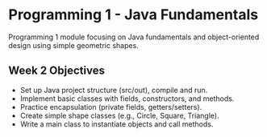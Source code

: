 # Programming 1 - Java Fundamentals
Programming 1 module focusing on Java fundamentals and object-oriented design using simple geometric shapes.

## Week 2 Objectives
- Set up Java project structure (src/out), compile and run.
- Implement basic classes with fields, constructors, and methods.
- Practice encapsulation (private fields, getters/setters).
- Create simple shape classes (e.g., Circle, Square, Triangle).
- Write a main class to instantiate objects and call methods.
